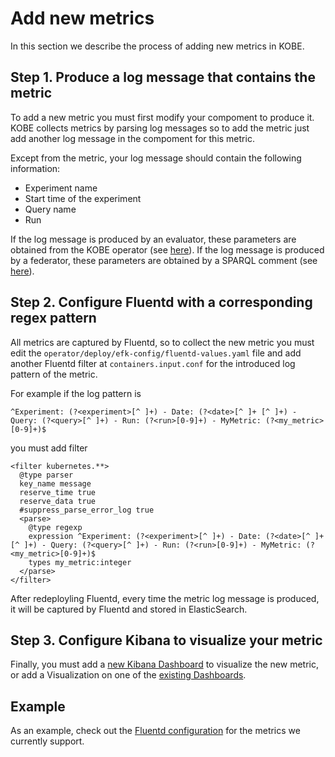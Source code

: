 # Add new metrics

In this section we describe the process of adding new metrics in KOBE.

## Step 1. Produce a log message that contains the metric

To add a new metric you must first modify your compoment to produce it.
KOBE collects metrics by parsing log messages so to add the metric just add another
log message in the compoment for this metric.

Except from the metric, your log message should contain the following information:

* Experiment name
* Start time of the experiment
* Query name
* Run

If the log message is produced by an evaluator, these parameters are obtained
from the KOBE operator (see [here](./add_evaluator.md#step-1-prepare-your-docker-image)).
If the log message is produced by a federator, these parameters are obtained
by a SPARQL comment (see [here](./support_metrics.md#step-1-provide-support-for-all-evaluation-metrics)).

## Step 2. Configure Fluentd with a corresponding regex pattern

All metrics are captured by Fluentd, so to collect the new metric you must edit the
`operator/deploy/efk-config/fluentd-values.yaml` file and add
another Fluentd filter at `containers.input.conf` for the introduced
log pattern of the metric.

For example if the log pattern is

`^Experiment: (?<experiment>[^ ]+) - Date: (?<date>[^ ]+ [^ ]+) - Query: (?<query>[^ ]+) - Run: (?<run>[0-9]+) - MyMetric: (?<my_metric>[0-9]+)$`

you must add filter

```
<filter kubernetes.**>
  @type parser
  key_name message
  reserve_time true
  reserve_data true
  #suppress_parse_error_log true
  <parse>
    @type regexp
    expression ^Experiment: (?<experiment>[^ ]+) - Date: (?<date>[^ ]+ [^ ]+) - Query: (?<query>[^ ]+) - Run: (?<run>[0-9]+) - MyMetric: (?<my_metric>[0-9]+)$
    types my_metric:integer
  </parse>
</filter>
```

After redeployling Fluentd, every time the metric log message is produced, it will be captured by Fluentd and stored in ElasticSearch.


## Step 3. Configure Kibana to visualize your metric

Finally, you must add a [new Kibana Dashboard](https://www.elastic.co/guide/en/kibana/7.x/dashboard.html) to visualize the new metric, or add a Visualization on one of the [existing Dashboards](https://www.elastic.co/guide/en/kibana/7.x/edit-dashboards.html).

## Example

As an example, check out the
[Fluentd configuration](https://github.com/semagrow/kobe/tree/devel/operator/deploy/efk-config/fluentd-values.yaml)
for the metrics we currently support.
